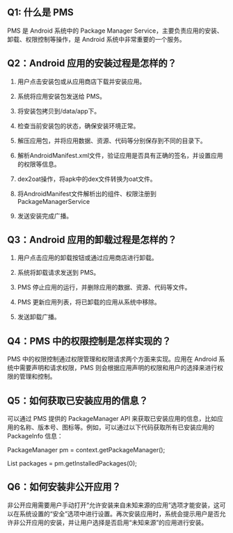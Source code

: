 ## Q1: 什么是 PMS

PMS 是 Android 系统中的 Package Manager Service，主要负责应用的安装、卸载、权限控制等操作，是 Android 系统中非常重要的一个服务。

## Q2：Android 应用的安装过程是怎样的？

1. 用户点击安装包或从应用商店下载并安装应用。

2. 系统将应用安装包发送给 PMS。

3. 将安装包拷贝到/data/app下。
   
4. 检查当前安装包的状态，确保安装环境正常。

5. 解压应用包，并将应用数据、资源、代码等分别保存到不同的目录下。

6. 解析AndroidManifest.xml文件，验证应用是否具有正确的签名，并设置应用的权限等信息。

7. dex2oat操作，将apk中的dex文件转换为oat文件。

8. 将AndroidManifest文件解析出的组件、权限注册到PackageManagerService

9. 发送安装完成广播。

## Q3：Android 应用的卸载过程是怎样的？

1. 用户点击应用的卸载按钮或通过应用商店进行卸载。

2. 系统将卸载请求发送到 PMS。

3. PMS 停止应用的运行，并删除应用的数据、资源、代码等文件。

4. PMS 更新应用列表，将已卸载的应用从系统中移除。

5. 发送卸载广播。

## Q4：PMS 中的权限控制是怎样实现的？

PMS 中的权限控制通过权限管理和权限请求两个方面来实现。应用在 Android 系统中需要声明和请求权限，PMS 则会根据应用声明的权限和用户的选择来进行权限的管理和控制。

## Q5：如何获取已安装应用的信息？

可以通过 PMS 提供的 PackageManager API 来获取已安装应用的信息，比如应用的名称、版本号、图标等。例如，可以通过以下代码获取所有已安装应用的 PackageInfo 信息：

PackageManager pm = context.getPackageManager();

List packages = pm.getInstalledPackages(0);

## Q6：如何安装非公开应用？

非公开应用需要用户手动打开“允许安装来自未知来源的应用”选项才能安装，这可以在系统设置的“安全”选项中进行设置。再次安装应用时，系统会提示用户是否允许非公开应用的安装，并让用户选择是否启用“未知来源”的应用进行安装。
